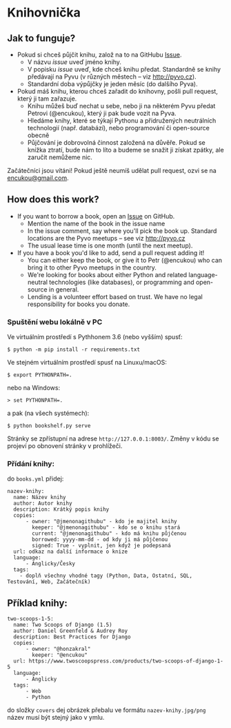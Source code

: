 
# Knihovnička

## Jak to funguje?

* Pokud si chceš půjčit knihu, založ na to na GitHubu [Issue].
  * V názvu *issue* uveď jméno knihy.
  * V popisku *issue* uveď, kde chceš knihu předat. Standardně se knihy předávají na Pyvu (v různých městech – viz http://pyvo.cz).
  * Standardní doba výpůjčky je jeden měsíc (do dalšího Pyva).
* Pokud máš knihu, kterou chceš zařadit do knihovny, pošli pull request, který ji tam zařazuje.
  * Knihu můžeš buď nechat u sebe, nebo ji na některém Pyvu předat Petrovi (@encukou), který ji pak bude vozit na Pyva.
  * Hledáme knihy, které se týkají Pythonu a přidružených neutrálních technologií (např. databází), nebo programování či open-source obecně
  * Půjčování je dobrovolná činnost založená na důvěře. Pokud se knížka ztratí, bude nám to líto a budeme se snažit ji získat zpátky, ale zaručit nemůžeme nic.

Začátečníci jsou vítáni! Pokud ještě neumíš udělat pull request, ozvi se na encukou@gmail.com.

## How does this work?

* If you want to borrow a book, open an [Issue] on GitHub.
  * Mention the name of the book in the issue name
  * In the issue comment, say where you'll pick the book up. Standard locations are the Pyvo meetups – see viz http://pyvo.cz
  * The usual lease time is one month (until the next meetup).
* If you have a book you'd like to add, send a pull request adding it!
  * You can either keep the book, or give it to Petr (@encukou) who can bring it to other Pyvo meetups in the country.
  * We're looking for books about either Python and related language-neutral technologies (like databases), or programming and open-source in general.
  * Lending is a volunteer effort based on trust. We have no legal responsibility for books you donate.

[Issue]: https://github.com/pyvec/bookshelf/issues


### Spuštění webu lokálně v PC

Ve virtuálním prostředí s Pythhonem 3.6 (nebo vyšším) spusť:

    $ python -m pip install -r requirements.txt

Ve stejném virtuálním prostředí spusť na Linuxu/macOS:

    $ export PYTHONPATH=.

nebo na Windows:

    > set PYTHONPATH=.

a pak (na všech systémech):

    $ python bookshelf.py serve

Stránky se zpřístupní na adrese `http://127.0.0.1:8003/`.
Změny v kódu se projeví po obnovení stránky v prohlížeči.

### Přídání knihy:
do `books.yml` přidej:
```
nazev-knihy:
  name: Název knihy
  author: Autor knihy
  description: Krátký popis knihy
  copies:
      - owner: "@jmenonagithubu" - kdo je majitel knihy
        keeper: "@jmenonagithubu" - kdo se o knihu stará
        current: "@jmenonagithubu" - kdo má knihu půjčenou    
        borrowed: yyyy-mm-dd - od kdy ji má půjčenou
        signed: True - vyplnit, jen když je podepsaná
  url: odkaz na další informace o knize
  language:      
      - Anglicky/Česky
  tags:
    - doplň všechny vhodné tagy (Python, Data, Ostatní, SQL, Testování, Web, Začátečník)
```

## Příklad knihy:
```
two-scoops-1-5:
  name: Two Scoops of Django (1.5)
  author: Daniel Greenfeld & Audrey Roy
  description: Best Practices for Django
  copies:
      - owner: "@honzakral"
        keeper: "@encukou"
  url: https://www.twoscoopspress.com/products/two-scoops-of-django-1-5
  language:
      - Anglicky
  tags:
      - Web
      - Python
```

do složky `covers` dej obrázek přebalu ve formátu `nazev-knihy.jpg/png` název musí být stejný jako v ymlu.
